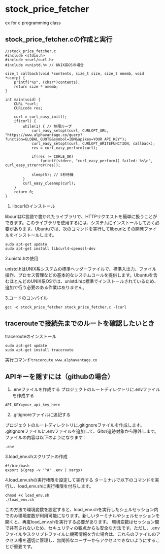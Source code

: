 # stock_price_fetcher
ex for c programming  class
## stock_price_fetcher.cの作成と実行
```
//stock_price_fetcher.c
#include <stdio.h>
#include <curl/curl.h>
#include <unistd.h> // UNIX系OSの場合

size_t callback(void *contents, size_t size, size_t nmemb, void *userp) {
    printf("%s", (char*)contents);
    return size * nmemb;
}

int main(void) {
    CURL *curl;
    CURLcode res;

    curl = curl_easy_init();
    if(curl) {
        while(1) { // 無限ループ
            curl_easy_setopt(curl, CURLOPT_URL, "https://www.alphavantage.co/query?function=GLOBAL_QUOTE&symbol=IBM&apikey=YOUR_API_KEY");
            curl_easy_setopt(curl, CURLOPT_WRITEFUNCTION, callback);
            res = curl_easy_perform(curl);

            if(res != CURLE_OK)
                fprintf(stderr, "curl_easy_perform() failed: %s\n", curl_easy_strerror(res));

            sleep(5); // 5秒待機
        }
        curl_easy_cleanup(curl);
    }
    return 0;
}

```
1. libcurlのインストール

libcurlはC言語で書かれたライブラリで、HTTPリクエストを簡単に扱うことができます。このライブラリを使用するには、システムにインストールしておく必要があります。Ubuntuでは、次のコマンドを実行してlibcurlとその開発ファイルをインストールします。

```
sudo apt-get update
sudo apt-get install libcurl4-openssl-dev

```
2.unistd.hの使用

unistd.hはUNIX系システムの標準ヘッダーファイルで、標準入出力、ファイル操作、プロセス管理などの基本的なシステムコールを提供します。Ubuntuを含むほとんどのUNIX系OSでは、unistd.hは標準でインストールされているため、追加で行う必要のある作業はありません。

3.コードのコンパイル

```
gcc -o stock_price_fetcher stock_price_fetcher.c -lcurl

```
## tracerouteで接続先までのルートを確認したいとき
tracerouteのインストール
```
sudo apt-get update
sudo apt-get install traceroute
```
実行コマンド`traceroute www.alphavantage.co`

## APIキーを隠すには（githubの場合）
1. .envファイルを作成する
プロジェクトのルートディレクトリに.envファイルを作成する
```
API_KEY=your_api_key_here
```
2. .gitignoreファイルに追記する

プロジェクトのルートディレクトリに.gitignoreファイルを作成します。
.gitignoreファイルに.envファイルを追加して、Gitの追跡対象から除外します。ファイルの内容は以下のようになります：
```
.env
```

3.load_env.shスクリプトの作成

```
#!/bin/bash
export $(grep -v '^#' .env | xargs)
```
4.load_env.shの実行権限を設定して実行する
ターミナルで以下のコマンドを実行し、load_env.shに実行権限を付与します。
```
chmod +x load_env.sh
./load_env.sh
```

この方法で環境変数を設定すると、load_env.shを実行したシェルセッション内でのみ環境変数が利用可能になります。新しいターミナルやシェルセッションを開くと、再度load_env.shを実行する必要があります。
環境変数はセッション間で共有されないため、セキュリティの観点からも安全な方法です。ただし、.envファイルやスクリプトファイルに機密情報を含む場合は、これらのファイルのアクセス権を適切に管理し、無関係なユーザーからアクセスできないようにすることが重要です。
